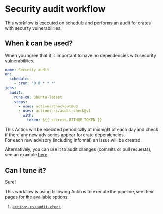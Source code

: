 # Security audit workflow

This workflow is executed on schedule and performs an audit
for crates with security vulnerabilities.

## When it can be used?

When you agree that it is important to have no dependencies with security vulnerabilities.

```yaml
name: Security audit
on:
  schedule:
    - cron: '0 0 * * *'
jobs:
  audit:
    runs-on: ubuntu-latest
    steps:
      - uses: actions/checkout@v2
      - uses: actions-rs/audit-check@v1
        with:
          token: ${{ secrets.GITHUB_TOKEN }}
```

This Action will be executed periodically at midnight of each day
and check if there any new advisories appear for crate dependencies.\
For each new advisory (including informal) an issue will be created.

Alternatively, you can use it to audit changes (commits or pull requests),
see an example [here](https://github.com/actions-rs/audit-check#audit-changes).

## Can I tune it?

Sure!

This workflow is using following Actions to execute the pipeline,
see their pages for the available options:

1. [`actions-rs/audit-check`](https://github.com/actions-rs/audit-check)
